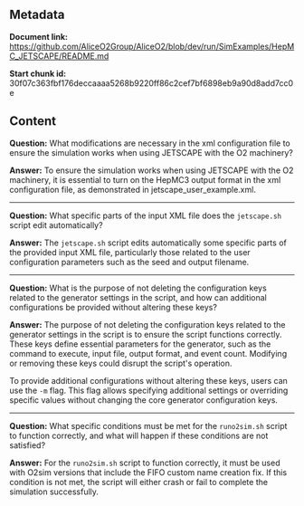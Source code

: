 ## Metadata

**Document link:** https://github.com/AliceO2Group/AliceO2/blob/dev/run/SimExamples/HepMC_JETSCAPE/README.md

**Start chunk id:** 30f07c363fbf176deccaaaa5268b9220ff86c2cef7bf6898eb9a90d8add7cc0e

## Content

**Question:** What modifications are necessary in the xml configuration file to ensure the simulation works when using JETSCAPE with the O2 machinery?

**Answer:** To ensure the simulation works when using JETSCAPE with the O2 machinery, it is essential to turn on the HepMC3 output format in the xml configuration file, as demonstrated in jetscape_user_example.xml.

---

**Question:** What specific parts of the input XML file does the `jetscape.sh` script edit automatically?

**Answer:** The `jetscape.sh` script edits automatically some specific parts of the provided input XML file, particularly those related to the user configuration parameters such as the seed and output filename.

---

**Question:** What is the purpose of not deleting the configuration keys related to the generator settings in the script, and how can additional configurations be provided without altering these keys?

**Answer:** The purpose of not deleting the configuration keys related to the generator settings in the script is to ensure the script functions correctly. These keys define essential parameters for the generator, such as the command to execute, input file, output format, and event count. Modifying or removing these keys could disrupt the script's operation.

To provide additional configurations without altering these keys, users can use the `-m` flag. This flag allows specifying additional settings or overriding specific values without changing the core generator configuration keys.

---

**Question:** What specific conditions must be met for the `runo2sim.sh` script to function correctly, and what will happen if these conditions are not satisfied?

**Answer:** For the `runo2sim.sh` script to function correctly, it must be used with O2sim versions that include the FIFO custom name creation fix. If this condition is not met, the script will either crash or fail to complete the simulation successfully.